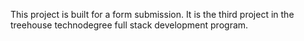 This project is built for a form submission. It is the third project in the treehouse technodegree full stack development program. 
